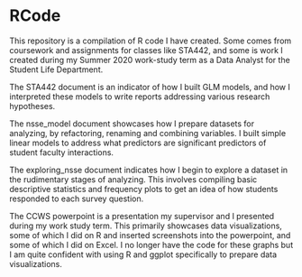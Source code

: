 # RCode
This repository is a compilation of R code I have created. Some comes from coursework and assignments for classes like
STA442, and some is work I created during my Summer 2020 work-study term as a Data Analyst for the Student Life Department.

The STA442 document is an indicator of how I built GLM models, and how I interpreted these models to write reports addressing various research hypotheses.

The nsse_model document showcases how I prepare datasets for analyzing, by refactoring, renaming and combining variables. I built simple linear models to address what predictors are significant predictors of student faculty interactions.
 
The exploring_nsse document indicates how I begin to explore a dataset in the rudimentary stages of analyzing. This involves compiling basic descriptive statistics and frequency plots to get an idea of how students responded to each survey question. 

The CCWS powerpoint is a presentation my supervisor and I presented during my work study term. This primarily showcases data visualizations, some of which I did on R and inserted screenshots into the powerpoint, and some of which I did on Excel. I no longer have the code for these graphs but I am quite confident with using R and ggplot specifically to prepare data visualizations. 
